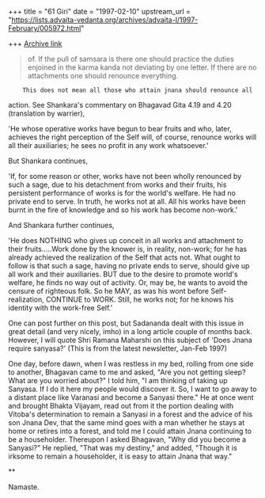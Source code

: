 +++
title = "61 Giri"
date = "1997-02-10"
upstream_url = "https://lists.advaita-vedanta.org/archives/advaita-l/1997-February/005972.html"

+++
[Archive link](https://lists.advaita-vedanta.org/archives/advaita-l/1997-February/005972.html)

>of.  If the pull of samsara is there one should practice the duties
>enjoined in the karma kanda not deviating by one letter.  If there are no
>attachments one should renounce everything.

        This does not mean all those who attain jnana should renounce all
action. See Shankara's commentary on Bhagavad Gita 4.19 and 4.20
(translation by warrier),


'He whose operative works have begun to bear fruits and who, later,
achieves the right perception of the Self will, of course, renounce works
will all their auxiliaries; he sees no profit in any work whatsoever.'

But Shankara continues,

'If, for some reason or other, works have not been wholly renounced by
such a sage, due to his detachment from works and their fruits, his
persistent performance of works is for the world's welfare. He had no
private end to serve. In truth, he works not at all. All his works have
been burnt in the fire of knowledge and so his work has become non-work.'

And Shankara further continues,

'He does NOTHING who gives up conceit in all works and attachment to
their fruits.....Work done by the knower is, in reality, non-work; for he
has already achieved the realization of the Self that acts not. What
ought to follow is that such a sage, having no private ends to serve,
should give up all work and their auxiliaries. BUT due to the desire to
promote world's welfare, he finds no way out of activity. Or, may be, he
wants to avoid the censure of righteous folk. So he MAY, as was his wont
before Self-realization, CONTINUE to WORK. Still, he works not; for he
knows his identity with the work-free Self.'

One can post further on this post, but Sadananda dealt with this issue in
great detail (and very nicely, imho) in a long article couple of months
back. However, I will quote Shri Ramana Maharshi on this subject of 'Does
Jnana require sanyasa?' (This is from the latest newsletter, Jan-Feb 1997)

One day, before dawn, when I was restless in my bed, rolling from one
   side to another, Bhagavan came to me and asked, "Are you not getting
   sleep? What are you worried about?" I told him, "I am thinking of
   taking up Sanyasa. If I do it here my people would discover it. So, I
   want to go away to a distant place like Varanasi and become a Sanyasi
   there." He at once went and brought Bhakta Vijayam, read out from it
   the portion dealing with Vitoba's determination to remain a Sanyasi in
   a forest and the advice of his son Jnana Dev, that the same mind goes
   with a man whether he stays at home or retires into a forest, and told
   me I could attain Jnana continuing to be a householder. Thereupon I
   asked Bhagavan, "Why did you become a Sanyasi?" He replied, "That was
   my destiny," and added, "Though it is irksome to remain a householder,
   it is easy to attain Jnana that way."


**

Namaste.

